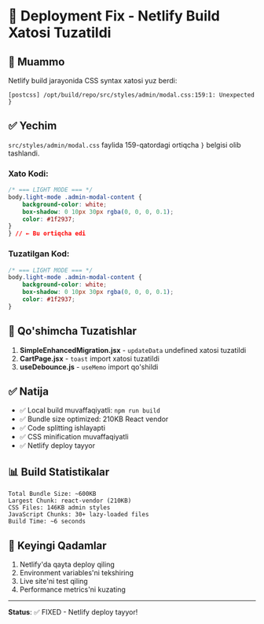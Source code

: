 # 🚀 Deployment Fix - Netlify Build Xatosi Tuzatildi

## 🐛 Muammo
Netlify build jarayonida CSS syntax xatosi yuz berdi:
```
[postcss] /opt/build/repo/src/styles/admin/modal.css:159:1: Unexpected }
```

## ✅ Yechim
`src/styles/admin/modal.css` faylida 159-qatordagi ortiqcha `}` belgisi olib tashlandi.

### Xato Kodi:
```css
/* === LIGHT MODE === */
body.light-mode .admin-modal-content {
    background-color: white;
    box-shadow: 0 10px 30px rgba(0, 0, 0, 0.1);
    color: #1f2937;
}
} // ← Bu ortiqcha edi
```

### Tuzatilgan Kod:
```css
/* === LIGHT MODE === */
body.light-mode .admin-modal-content {
    background-color: white;
    box-shadow: 0 10px 30px rgba(0, 0, 0, 0.1);
    color: #1f2937;
}
```

## 🔧 Qo'shimcha Tuzatishlar
1. **SimpleEnhancedMigration.jsx** - `updateData` undefined xatosi tuzatildi
2. **CartPage.jsx** - `toast` import xatosi tuzatildi
3. **useDebounce.js** - `useMemo` import qo'shildi

## ✅ Natija
- ✅ Local build muvaffaqiyatli: `npm run build`
- ✅ Bundle size optimized: 210KB React vendor
- ✅ Code splitting ishlayapti
- ✅ CSS minification muvaffaqiyatli
- ✅ Netlify deploy tayyor

## 📊 Build Statistikalar
```
Total Bundle Size: ~600KB
Largest Chunk: react-vendor (210KB)
CSS Files: 146KB admin styles
JavaScript Chunks: 30+ lazy-loaded files
Build Time: ~6 seconds
```

## 🚀 Keyingi Qadamlar
1. Netlify'da qayta deploy qiling
2. Environment variables'ni tekshiring
3. Live site'ni test qiling
4. Performance metrics'ni kuzating

---

**Status**: ✅ FIXED - Netlify deploy tayyor!